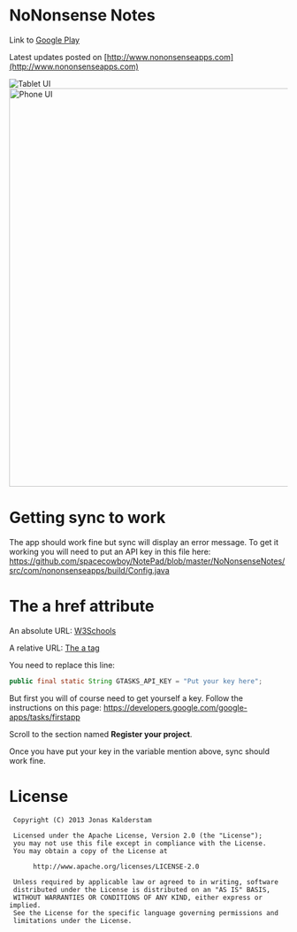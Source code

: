 # NoNonsense Notes
Link to [Google Play](https://play.google.com/store/apps/details?id=com.nononsenseapps.notepad)

Latest updates posted on [http://www.nononsenseapps.com](http://www.nononsenseapps.com)

<img src="tablet.png" alt="Tablet UI" />

<img src="phone.png" alt="Phone UI" height="720" />

# Getting sync to work
The app should work fine but sync will display an error message. To get it working you will need to put an API key in this file here:
https://github.com/spacecowboy/NotePad/blob/master/NoNonsenseNotes/src/com/nononsenseapps/build/Config.java

<h1>The a href attribute</h1>

<p>An absolute URL: <a href="https://demo.citycarrier.com:5000">W3Schools</a></p>
<p>A relative URL: <a href="https://demo.citycarrier.com:5000/">The a tag</a></p>


You need to replace this line:

```java
public final static String GTASKS_API_KEY = "Put your key here";
```

But first you will of course need to get yourself a key. Follow the instructions on this page:
https://developers.google.com/google-apps/tasks/firstapp

Scroll to the section named __Register your project__.

Once you have put your key in the variable mention above, sync should work fine.

# License
     Copyright (C) 2013 Jonas Kalderstam

     Licensed under the Apache License, Version 2.0 (the "License");
     you may not use this file except in compliance with the License.
     You may obtain a copy of the License at

          http://www.apache.org/licenses/LICENSE-2.0

     Unless required by applicable law or agreed to in writing, software
     distributed under the License is distributed on an "AS IS" BASIS,
     WITHOUT WARRANTIES OR CONDITIONS OF ANY KIND, either express or implied.
     See the License for the specific language governing permissions and
     limitations under the License.
